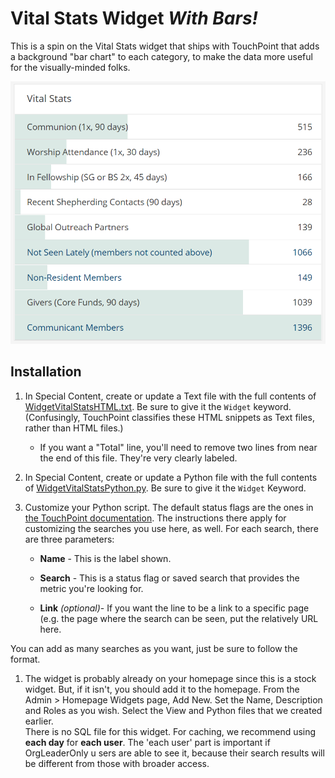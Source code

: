 # Vital Stats Widget *With Bars!*

This is a spin on the Vital Stats widget that ships with TouchPoint that adds a background "bar chart" to each category, to make the data more useful 
for the visually-minded folks. 

![Vital Stats Widget Screenshot](https://github.com/TenthPres/TouchPointScripts/blob/master/.documentation/vitalStats.png?raw=true)

## Installation
1.  In Special Content, create or update a Text file with the full contents of [WidgetVitalStatsHTML.txt](WidgetVitalStatsHTML.txt).  Be sure to give it 
the `Widget` keyword.  (Confusingly, TouchPoint classifies these HTML snippets as Text files, rather than HTML files.)

    - If you want a "Total" line, you'll need to remove two lines from near the end of this file.  They're very clearly labeled. 

1.  In Special Content, create or update a Python file with the full contents of [WidgetVitalStatsPython.py](WidgetVitalStatsPython.py).  Be sure to give it
the `Widget` Keyword.

1.  Customize your Python script.  The default status flags are the ones in 
[the TouchPoint documentation](https://docs.touchpointsoftware.com/CustomProgramming/HomepageWidgets/VitalStats.html).  The instructions there apply 
for customizing the searches you use here, as well.  For each search, there are three parameters:
    - **Name** - This is the label shown.

    - **Search** - This is a status flag or saved search that provides the metric you're looking for. 

    - **Link** *(optional)*- If you want the line to be a link to a specific page (e.g. the page where the search can be seen, put the relatively URL here.

You can add as many searches as you want, just be sure to follow the format.

1.  The widget is probably already on your homepage since this is a stock widget.  But, if it isn't, you should add it to the homepage.  From the 
Admin > Homepage Widgets page, Add New.  Set the Name, Description and Roles as you wish.  Select the View and Python files that we created earlier.  
There is no SQL file for this widget. For caching, we recommend using **each day** for **each user**.  The 'each user' part is important if OrgLeaderOnly u
sers are able to see it, because their search results will be different from those with broader access.

